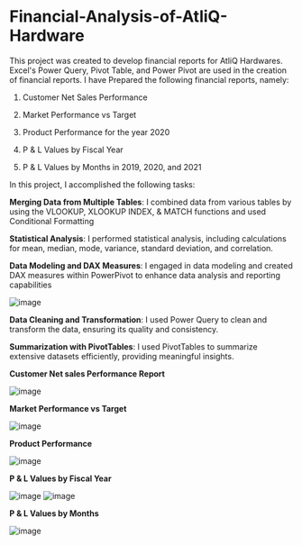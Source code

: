 # Financial-Analysis-of-AtliQ-Hardware
This project was created to develop financial reports for AtliQ Hardwares. Excel's Power Query, Pivot Table, and Power Pivot are used in the creation of financial reports.
I have Prepared the following financial reports, namely:

   1. Customer Net Sales Performance 
 
   2. Market Performance vs Target
 
   3. Product Performance for the year 2020 
  
   4. P & L Values by Fiscal Year 
 
   5.  P & L Values by Months in 2019, 2020, and 2021

In this project, I accomplished the following tasks:

**Merging Data from Multiple Tables**: I combined data from various tables by using the VLOOKUP, XLOOKUP INDEX, & MATCH functions and used Conditional Formatting

**Statistical Analysis**: I performed statistical analysis, including calculations for mean, median, mode, variance, standard deviation, and correlation.

**Data Modeling and DAX Measures**: I engaged in data modeling and created DAX measures within PowerPivot to enhance data analysis and reporting capabilities

![image](https://github.com/SaidivyaMaganti/Financial-Analysis-of-AtliQ-Hardware/assets/137191809/a8155382-b09e-4304-8bde-5bfff4bbb773)


**Data Cleaning and Transformation**: I used Power Query to clean and transform the data, ensuring its quality and consistency.

**Summarization with PivotTables**: I used PivotTables to summarize extensive datasets efficiently, providing meaningful insights.

**Customer Net sales Performance Report**

![image](https://github.com/SaidivyaMaganti/Financial-Analysis-of-AtliQ-Hardware/assets/137191809/e5190d57-4a0e-45b4-9cee-69342a396aa3)

**Market Performance vs Target**

![image](https://github.com/SaidivyaMaganti/Financial-Analysis-of-AtliQ-Hardware/assets/137191809/39904f32-90de-4ca0-be2a-31e8a8cc776f)

**Product Performance** 

![image](https://github.com/SaidivyaMaganti/Financial-Analysis-of-AtliQ-Hardware/assets/137191809/941394c7-0847-471e-bd49-f50e216038a4)

**P & L Values by Fiscal Year** 

![image](https://github.com/SaidivyaMaganti/Financial-Analysis-of-AtliQ-Hardware/assets/137191809/468c5dcf-e21d-4416-b613-ab11be219aec)
![image](https://github.com/SaidivyaMaganti/Financial-Analysis-of-AtliQ-Hardware/assets/137191809/7a1c54b5-07db-4079-b7ac-be91ff038a97)

**P & L Values by Months**

![image](https://github.com/SaidivyaMaganti/Financial-Analysis-of-AtliQ-Hardware/assets/137191809/68b9f239-1c84-4d41-9d94-b624d4d74454)

